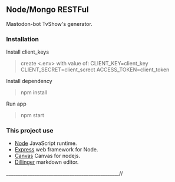 ## Node/Mongo RESTFul 
Mastodon-bot TvShow's generator.
### Installation

Install client_keys
>create <.env> with value of: 
>CLIENT_KEY=client_key
>CLIENT_SECRET=client_screct
>ACCESS_TOKEN=client_token


Install dependency 
>npm install

Run app
> npm start 

### This project use
* [Node](https://nodejs.org/en/) JavaScript runtime.
* [Express](https://expressjs.com/en/starter/installing.html) web framework for Node.
* [Canvas](https://www.npmjs.com/package/canvas) Canvas for nodejs.
* [Dillinger](http://dillinger.io) markdown editor.

________________________________________________//